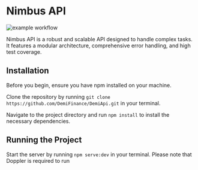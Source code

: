 





# Nimbus API
![example workflow](https://github.com/DemiFinance/DemiApi/actions/workflows/node.js.yml/badge.svg)

Nimbus API is a robust and scalable API designed to handle complex tasks. It features a modular architecture, comprehensive error handling, and high test coverage.

## Installation

Before you begin, ensure you have npm installed on your machine.

Clone the repository by running `git clone https://github.com/DemiFinance/DemiApi.git` in your terminal.

Navigate to the project directory and run `npm install` to install the necessary dependencies.

## Running the Project

Start the server by running `npm serve:dev` in your terminal.
Please note that Doppler is required to run
